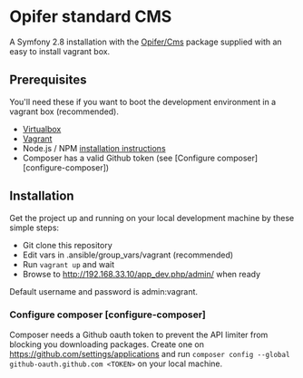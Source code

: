 # Opifer standard CMS

A Symfony 2.8 installation with the [Opifer/Cms](https://github.com/Opifer/Cms) package supplied with an easy to install vagrant box.


## Prerequisites

You'll need these if you want to boot the development environment in a vagrant box (recommended).

* [Virtualbox](https://www.virtualbox.org/) 
* [Vagrant](https://www.vagrantup.com/)
* Node.js / NPM [installation instructions](https://docs.npmjs.com/getting-started/installing-node)
* Composer has a valid Github token (see [Configure composer][configure-composer])

## Installation

Get the project up and running on your local development machine by these simple steps:

* Git clone this repository
* Edit vars in .ansible/group_vars/vagrant (recommended)
* Run ```vagrant up``` and wait
* Browse to <http://192.168.33.10/app_dev.php/admin/> when ready

Default username and password is admin:vagrant.


### Configure composer [configure-composer]

Composer needs a Github oauth token to prevent the API limiter from blocking you downloading packages. 
Create one on <https://github.com/settings/applications> and run ```composer config --global github-oauth.github.com <TOKEN>``` on your local machine.